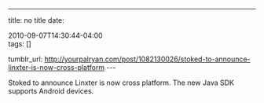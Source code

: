 ---
title: no title
date:

 2010-09-07T14:30:44-04:00  
tags:  []

tumblr_url:
http://yourpalryan.com/post/1082130026/stoked-to-announce-linxter-is-now-cross-platform
\-\--

Stoked to announce Linxter is now cross platform. The new Java SDK
supports Android devices.
